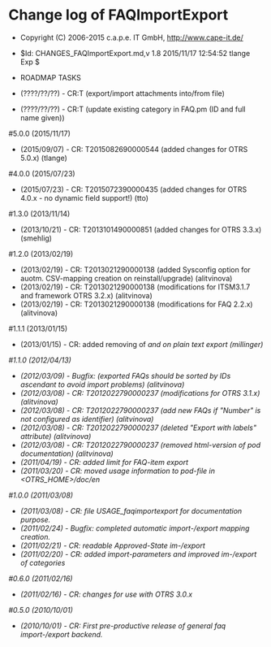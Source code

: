 # Change log of FAQImportExport
* Copyright (C) 2006-2015 c.a.p.e. IT GmbH, http://www.cape-it.de/
* $Id: CHANGES_FAQImportExport.md,v 1.8 2015/11/17 12:54:52 tlange Exp $

* ROADMAP TASKS
* (????/??/??)  - CR:T                  (export/import attachments into/from file)
* (????/??/??)  - CR:T                  (update existing category in FAQ.pm (ID and full name given))

#5.0.0 (2015/11/17)
 * (2015/09/07) - CR: T2015082690000544 (added changes for OTRS 5.0.x) (tlange)

#4.0.0 (2015/07/23)
 * (2015/07/23) - CR: T2015072390000435 (added changes for OTRS 4.0.x - no dynamic field support!) (tto)

#1.3.0 (2013/11/14)
 * (2013/10/21) - CR: T2013101490000851 (added changes for OTRS 3.3.x) (smehlig)

#1.2.0 (2013/02/19)
 * (2013/02/19) - CR: T2013021290000138 (added Sysconfig option for auotm. CSV-mapping creation on reinstall/upgrade) (alitvinova)
 * (2013/02/19) - CR: T2013021290000138 (modifications for ITSM3.1.7 and framework OTRS 3.2.x) (alitvinova)
 * (2013/02/19) - CR: T2013021290000138 (modifications for FAQ 2.2.x) (alitvinova)

#1.1.1 (2013/01/15)
 * (2013/01/15) - CR: added removing of <xml>*</xml> and <style>*</style> on plain text export (millinger)

#1.1.0 (2012/04/13)
 * (2012/03/09) - Bugfix: (exported FAQs should be sorted by IDs ascendant to avoid import problems) (alitvinova)
 * (2012/03/08) - CR: T2012022790000237 (modifications for OTRS 3.1.x) (alitvinova)
 * (2012/03/08) - CR: T2012022790000237 (add new FAQs if "Number" is not configured as identifier) (alitvinova)
 * (2012/03/08) - CR: T2012022790000237 (deleted "Export with labels" attribute) (alitvinova)
 * (2012/03/08) - CR: T2012022790000237 (removed html-version of pod documentation) (alitvinova)
 * (2011/04/19) - CR: added limit for FAQ-item export
 * (2011/03/20) - CR: moved usage information to pod-file in <OTRS_HOME>/doc/en

#1.0.0 (2011/03/08)
 * (2011/03/08) - CR: file USAGE_faqimportexport for documentation purpose.
 * (2011/02/24) - Bugfix: completed automatic import-/export mapping creation.
 * (2011/02/21) - CR: readable Approved-State im-/export
 * (2011/02/20) - CR: added import-parameters and improved im-/export of categories

#0.6.0 (2011/02/16)
 * (2011/02/16) - CR: changes for use with OTRS 3.0.x

#0.5.0 (2010/10/01)
 * (2010/10/01) - CR: First pre-productive release of general faq import-/export backend.